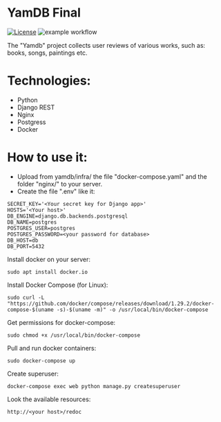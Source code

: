 # YamDB Final
[![License](https://img.shields.io/badge/License-BSD_2--Clause-orange.svg)](https://opensource.org/licenses/BSD-2-Clause)
![example workflow](https://github.com/xewus/yamdb_final/actions/workflows/yamdb_workflow.yml/badge.svg)


The "Yamdb" project collects user reviews of various works,
such as: books, songs, paintings etc.


# Technologies:

- Python
- Django REST
- Nginx
- Postgress
- Docker

# How to use it:

- Upload from yamdb/infra/ the file "docker-compose.yaml" and the folder "nginx/" to your server.
- Create the file ".env" like it:
```
SECRET_KEY='<Your secret key for Django app>'
HOSTS='<Your host>'
DB_ENGINE=django.db.backends.postgresql
DB_NAME=postgres
POSTGRES_USER=postgres
POSTGRES_PASSWORD=<your password for database>
DB_HOST=db
DB_PORT=5432
```

Install docker on your server:
```
sudo apt install docker.io
```
Install Docker Compose (for Linux):
```
sudo curl -L "https://github.com/docker/compose/releases/download/1.29.2/docker-compose-$(uname -s)-$(uname -m)" -o /usr/local/bin/docker-compose
```
Get permissions for docker-compose:
```
sudo chmod +x /usr/local/bin/docker-compose
```
Pull and run docker containers:
```
sudo docker-compose up
```
Create superuser:
```
docker-compose exec web python manage.py createsuperuser
```
Look the available resources:
```
http://<your host>/redoc
```
